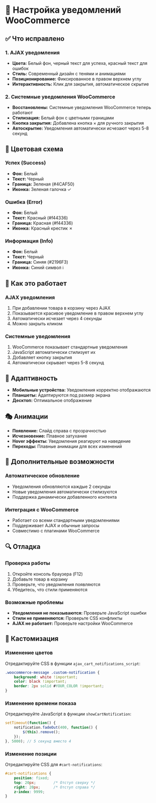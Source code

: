 # 🎯 Настройка уведомлений WooCommerce

## ✅ Что исправлено

### 1. AJAX уведомления
- **Цвета:** Белый фон, черный текст для успеха, красный текст для ошибок
- **Стиль:** Современный дизайн с тенями и анимациями
- **Позиционирование:** Фиксированное в правом верхнем углу
- **Интерактивность:** Клик для закрытия, автоматическое скрытие

### 2. Системные уведомления WooCommerce
- **Восстановлены:** Системные уведомления WooCommerce теперь работают
- **Стилизация:** Белый фон с цветными границами
- **Кнопка закрытия:** Добавлена кнопка × для ручного закрытия
- **Автоскрытие:** Уведомления автоматически исчезают через 5-8 секунд

## 🎨 Цветовая схема

### Успех (Success)
- **Фон:** Белый
- **Текст:** Черный
- **Граница:** Зеленая (#4CAF50)
- **Иконка:** Зеленая галочка ✓

### Ошибка (Error)
- **Фон:** Белый
- **Текст:** Красный (#f44336)
- **Граница:** Красная (#f44336)
- **Иконка:** Красный крестик ✗

### Информация (Info)
- **Фон:** Белый
- **Текст:** Черный
- **Граница:** Синяя (#2196F3)
- **Иконка:** Синий символ ℹ

## 🔧 Как это работает

### AJAX уведомления
1. При добавлении товара в корзину через AJAX
2. Показывается красивое уведомление в правом верхнем углу
3. Автоматически исчезает через 4 секунды
4. Можно закрыть кликом

### Системные уведомления
1. WooCommerce показывает стандартные уведомления
2. JavaScript автоматически стилизует их
3. Добавляет кнопку закрытия
4. Автоматически скрывает через 5-8 секунд

## 📱 Адаптивность

- **Мобильные устройства:** Уведомления корректно отображаются
- **Планшеты:** Адаптируются под размер экрана
- **Десктоп:** Оптимальное отображение

## 🎭 Анимации

- **Появление:** Слайд справа с прозрачностью
- **Исчезновение:** Плавное затухание
- **Hover эффекты:** Уведомления реагируют на наведение
- **Переходы:** Плавные анимации для всех изменений

## 🚀 Дополнительные возможности

### Автоматическое обновление
- Уведомления обновляются каждые 2 секунды
- Новые уведомления автоматически стилизуются
- Поддержка динамически добавленного контента

### Интеграция с WooCommerce
- Работает со всеми стандартными уведомлениями
- Поддерживает AJAX и обычные запросы
- Совместимо с плагинами WooCommerce

## 🔍 Отладка

### Проверка работы
1. Откройте консоль браузера (F12)
2. Добавьте товар в корзину
3. Проверьте, что уведомления появляются
4. Убедитесь, что стили применяются

### Возможные проблемы
- **Уведомления не показываются:** Проверьте JavaScript ошибки
- **Стили не применяются:** Проверьте CSS конфликты
- **AJAX не работает:** Проверьте настройки WooCommerce

## 📝 Кастомизация

### Изменение цветов
Отредактируйте CSS в функции `ajax_cart_notifications_script`:

```css
.woocommerce-message .custom-notification {
    background: white !important;
    color: black !important;
    border: 2px solid #YOUR_COLOR !important;
}
```

### Изменение времени показа
Отредактируйте JavaScript в функции `showCartNotification`:

```javascript
setTimeout(function() {
    notification.fadeOut(400, function() {
        $(this).remove();
    });
}, 5000); // 5 секунд вместо 4
```

### Изменение позиции
Отредактируйте CSS для `#cart-notifications`:

```css
#cart-notifications {
    position: fixed;
    top: 20px;        /* Отступ сверху */
    right: 20px;      /* Отступ справа */
    z-index: 9999;
}
```